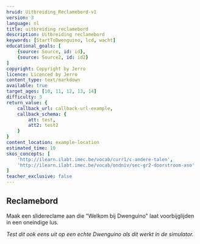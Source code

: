 ```yaml
---
hruid: Uitbreiding_Reclamebord-v1
version: 3
language: nl
title: uitbreiding reclamebord
description: Uitbreiding reclamebord
keywords: [StartToDwenguino, lcd, wacht]
educational_goals: [
    {source: Source, id: id}, 
    {source: Source2, id: id2}
]
copyright: Copyright by Jerro
licence: Licenced by Jerro
content_type: text/markdown
available: true
target_ages: [10, 11, 12, 13, 14]
difficulty: 3
return_value: {
    callback_url: callback-url-example,
    callback_schema: {
        att: test,
        att2: test2
    }
}
content_location: example-location
estimated_time: 10
skos_concepts: [
    'http://ilearn.ilabt.imec.be/vocab/curr1/c-andere-talen', 
    'http://ilearn.ilabt.imec.be/vocab/ondniv/sec-gr2-doorstroom-aso'
]
teacher_exclusive: false
---
```


## Reclamebord

Maak een slidereclame aan die "Welkom bij Dwenguino" laat voorbijglijden in een oneindige lus.

*Test dit ook eens uit op een echte Dwenguino als dit werkt in de simulator.*